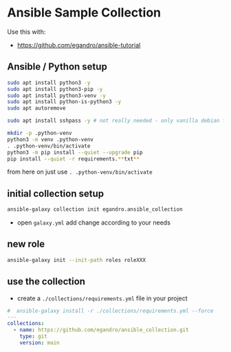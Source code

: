 # Ansible Sample Collection

Use this with:

- <https://github.com/egandro/ansible-tutorial>

## Ansible / Python setup

```bash
sudo apt install python3 -y
sudo apt install python3-pip -y
sudo apt install python3-venv -y
sudo apt install python-is-python3 -y
sudo apt autoremove

sudo apt install sshpass -y # not really needed - only vanilla debian from iso needs this

mkdir -p .python-venv
python3 -m venv .python-venv
. .python-venv/bin/activate
python3 -m pip install --quiet --upgrade pip
pip install --quiet -r requirements.**txt**
```

from here on just use `. .python-venv/bin/activate`

## initial collection setup

```bash
ansible-galaxy collection init egandro.ansible_collection
```

- open `galaxy.yml` add change according to your needs

## new role

```bash
ansible-galaxy init --init-path roles roleXXX
```

## use the collection

- create a `./collections/requirements.yml` file in your project

```yml
#  ansible-galaxy install -r ./collections/requirements.yml --force
---
collections:
  - name: https://github.com/egandro/ansible_collection.git
    type: git
    version: main
```
